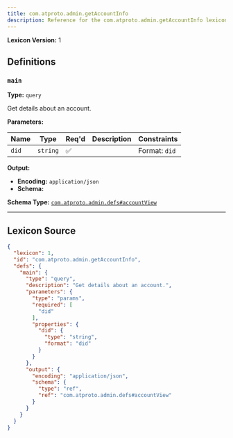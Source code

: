 ```yaml
---
title: com.atproto.admin.getAccountInfo
description: Reference for the com.atproto.admin.getAccountInfo lexicon
---
```

**Lexicon Version:** 1

## Definitions

<a name="main"></a>
### `main`

**Type:** `query`

Get details about an account.

**Parameters:**

| Name | Type | Req'd  | Description | Constraints |
|------|------|----------|-------------|-------------|
| `did` | `string` | ✅  |  | Format: `did` |
**Output:**

- **Encoding:** `application/json`
- **Schema:**

**Schema Type:** [`com.atproto.admin.defs#accountView`](lexicons/com/atproto/admin/defs#accountView)



---

## Lexicon Source
```json
{
  "lexicon": 1,
  "id": "com.atproto.admin.getAccountInfo",
  "defs": {
    "main": {
      "type": "query",
      "description": "Get details about an account.",
      "parameters": {
        "type": "params",
        "required": [
          "did"
        ],
        "properties": {
          "did": {
            "type": "string",
            "format": "did"
          }
        }
      },
      "output": {
        "encoding": "application/json",
        "schema": {
          "type": "ref",
          "ref": "com.atproto.admin.defs#accountView"
        }
      }
    }
  }
}
```
